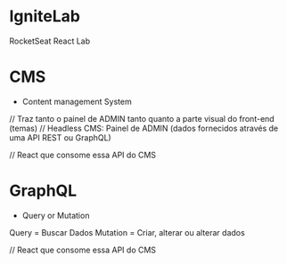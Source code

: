# IgniteLab
RocketSeat React Lab

# CMS

- Content management System

// Traz tanto o painel de ADMIN tanto quanto a parte visual do front-end (temas)
// Headless CMS: Painel de ADMIN (dados fornecidos através de uma API REST ou GraphQL)

// React que consome essa API do CMS

# GraphQL

- Query or Mutation

Query = Buscar Dados
Mutation = Criar, alterar ou alterar dados

// React que consome essa API do CMS